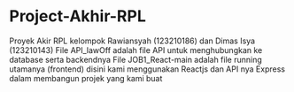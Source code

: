 # Project-Akhir-RPL
Proyek Akir RPL kelompok Rawiansyah (123210186) dan Dimas Isya (123210143)
File API_lawOff adalah file API untuk menghubungkan ke database serta backendnya
File JOB1_React-main adalah file running utamanya (frontend)
disini kami menggunakan Reactjs dan API nya Express dalam membangun projek yang kami buat
